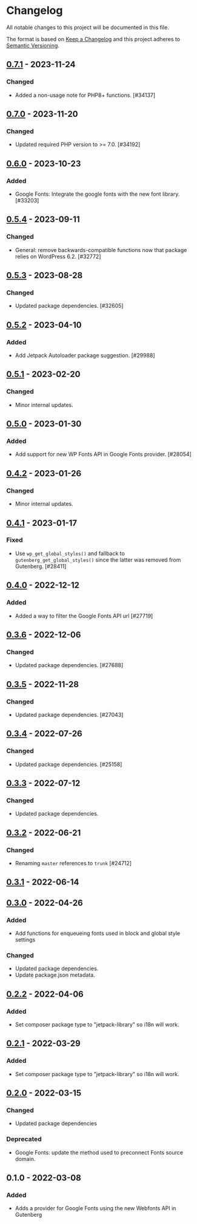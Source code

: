 # Changelog

All notable changes to this project will be documented in this file.

The format is based on [Keep a Changelog](https://keepachangelog.com/en/1.0.0/)
and this project adheres to [Semantic Versioning](https://semver.org/spec/v2.0.0.html).

## [0.7.1] - 2023-11-24
### Changed
- Added a non-usage note for PHP8+ functions. [#34137]

## [0.7.0] - 2023-11-20
### Changed
- Updated required PHP version to >= 7.0. [#34192]

## [0.6.0] - 2023-10-23
### Added
- Google Fonts: Integrate the google fonts with the new font library. [#33203]

## [0.5.4] - 2023-09-11
### Changed
- General: remove backwards-compatible functions now that package relies on WordPress 6.2. [#32772]

## [0.5.3] - 2023-08-28
### Changed
- Updated package dependencies. [#32605]

## [0.5.2] - 2023-04-10
### Added
- Add Jetpack Autoloader package suggestion. [#29988]

## [0.5.1] - 2023-02-20
### Changed
- Minor internal updates.

## [0.5.0] - 2023-01-30
### Added
- Add support for new WP Fonts API in Google Fonts provider. [#28054]

## [0.4.2] - 2023-01-26
### Changed
- Minor internal updates.

## [0.4.1] - 2023-01-17
### Fixed
- Use `wp_get_global_styles()` and fallback to `gutenberg_get_global_styles()` since the latter was removed from Gutenberg. [#28411]

## [0.4.0] - 2022-12-12
### Added
- Added a way to filter the Google Fonts API url [#27719]

## [0.3.6] - 2022-12-06
### Changed
- Updated package dependencies. [#27688]

## [0.3.5] - 2022-11-28
### Changed
- Updated package dependencies. [#27043]

## [0.3.4] - 2022-07-26
### Changed
- Updated package dependencies. [#25158]

## [0.3.3] - 2022-07-12
### Changed
- Updated package dependencies.

## [0.3.2] - 2022-06-21
### Changed
- Renaming `master` references to `trunk` [#24712]

## [0.3.1] - 2022-06-14

## [0.3.0] - 2022-04-26
### Added
- Add functions for enqueueing fonts used in block and global style settings

### Changed
- Updated package dependencies.
- Update package.json metadata.

## [0.2.2] - 2022-04-06
### Added
- Set composer package type to "jetpack-library" so i18n will work.

## [0.2.1] - 2022-03-29
### Added
- Set composer package type to "jetpack-library" so i18n will work.

## [0.2.0] - 2022-03-15
### Changed
- Updated package dependencies

### Deprecated
- Google Fonts: update the method used to preconnect Fonts source domain.

## 0.1.0 - 2022-03-08
### Added
- Adds a provider for Google Fonts using the new Webfonts API in Gutenberg

[0.7.1]: https://github.com/Automattic/jetpack-google-fonts-provider/compare/v0.7.0...v0.7.1
[0.7.0]: https://github.com/Automattic/jetpack-google-fonts-provider/compare/v0.6.0...v0.7.0
[0.6.0]: https://github.com/Automattic/jetpack-google-fonts-provider/compare/v0.5.4...v0.6.0
[0.5.4]: https://github.com/Automattic/jetpack-google-fonts-provider/compare/v0.5.3...v0.5.4
[0.5.3]: https://github.com/Automattic/jetpack-google-fonts-provider/compare/v0.5.2...v0.5.3
[0.5.2]: https://github.com/Automattic/jetpack-google-fonts-provider/compare/v0.5.1...v0.5.2
[0.5.1]: https://github.com/Automattic/jetpack-google-fonts-provider/compare/v0.5.0...v0.5.1
[0.5.0]: https://github.com/Automattic/jetpack-google-fonts-provider/compare/v0.4.2...v0.5.0
[0.4.2]: https://github.com/Automattic/jetpack-google-fonts-provider/compare/v0.4.1...v0.4.2
[0.4.1]: https://github.com/Automattic/jetpack-google-fonts-provider/compare/v0.4.0...v0.4.1
[0.4.0]: https://github.com/Automattic/jetpack-google-fonts-provider/compare/v0.3.6...v0.4.0
[0.3.6]: https://github.com/Automattic/jetpack-google-fonts-provider/compare/v0.3.5...v0.3.6
[0.3.5]: https://github.com/Automattic/jetpack-google-fonts-provider/compare/v0.3.4...v0.3.5
[0.3.4]: https://github.com/Automattic/jetpack-google-fonts-provider/compare/v0.3.3...v0.3.4
[0.3.3]: https://github.com/Automattic/jetpack-google-fonts-provider/compare/v0.3.2...v0.3.3
[0.3.2]: https://github.com/Automattic/jetpack-google-fonts-provider/compare/v0.3.1...v0.3.2
[0.3.1]: https://github.com/Automattic/jetpack-google-fonts-provider/compare/v0.3.0...v0.3.1
[0.3.0]: https://github.com/Automattic/jetpack-google-fonts-provider/compare/v0.2.2...v0.3.0
[0.2.2]: https://github.com/Automattic/jetpack-google-fonts-provider/compare/v0.2.1...v0.2.2
[0.2.1]: https://github.com/Automattic/jetpack-google-fonts-provider/compare/v0.2.0...v0.2.1
[0.2.0]: https://github.com/Automattic/jetpack-google-fonts-provider/compare/v0.1.0...v0.2.0
